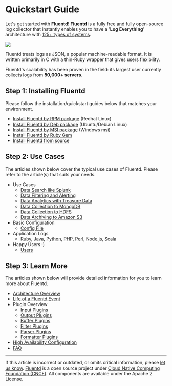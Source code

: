 # Quickstart Guide

Let's get started with **Fluentd**! **Fluentd** is a fully free and
fully open-source log collector that instantly enables you to have a
'**Log Everything**' architecture with [125+ types of systems](https://www.fluentd.org/plugin/).

![](/images/fluentd-architecture.png)

Fluentd treats logs as JSON, a popular machine-readable format. It is
written primarily in C with a thin-Ruby wrapper that gives users
flexibility.

Fluentd's scalability has been proven in the field: its largest user
currently collects logs from **50,000+ servers**.


## Step 1: Installing Fluentd

Please follow the installation/quickstart guides below that matches your
environment.

-   [Install Fluentd by RPM package](/install/install-by-rpm.md) (Redhat Linux)
-   [Install Fluentd by Deb package](/install/install-by-deb.md) (Ubuntu/Debian Linux)
-   [Install Fluentd by MSI package](/install/install-by-msi.md) (Windows msi)
-   [Install Fluentd by Ruby Gem](/install/install-by-gem.md)
-   [Install Fluentd from source](/install/install-from-source.md)


## Step 2: Use Cases

The articles shown below cover the typical use cases of Fluentd. Please
refer to the article(s) that suits your needs.

-   Use Cases
    -   [Data Search like Splunk](/guides/free-alternative-to-splunk-by-fluentd.md)
    -   [Data Filtering and Alerting](/guides/splunk-like-grep-and-alert-email.md)
    -   [Data Analytics with Treasure Data](/guides/http-to-td.md)
    -   [Data Collection to MongoDB](/guides/apache-to-mongodb.md)
    -   [Data Collection to HDFS](/guides/http-to-hdfs.md)
    -   [Data Archiving to Amazon S3](/guides/apache-to-s3.md)
-   Basic Configuration
    -   [Config File](/configuration/config-file.md)
-   Application Logs
    -   [Ruby](/language/ruby.md), [Java](/language/java.md), [Python](/language/python.md), [PHP](/language/php.md),
        [Perl](/language/perl.md), [Node.js](/language/nodejs.md), [Scala](/language/scala.md)
-   Happy Users :)
    -   [Users](https://www.fluentd.org/testimonials)


## Step 3: Learn More

The articles shown below will provide detailed information for you to
learn more about Fluentd.

-   [Architecture Overview](https://www.fluentd.org/architecture)
-   [Life of a Fluentd Event](/overview/life-of-a-fluentd-event.md)
-   Plugin Overview
    -   [Input Plugins](/plugins/input/README.md)
    -   [Output Plugins](/plugins/output/README.md)
    -   [Buffer Plugins](/plugins/buffer/README.md)
    -   [Filter Plugins](/plugins/filter/README.md)
    -   [Parser Plugins](/plugins/parser/README.md)
    -   [Formatter Plugins](/plugins/formatter/README.md)
-   [High Availability Configuration](/deployment/high-availability.md)
-   [FAQ](/overview/faq.md)


------------------------------------------------------------------------

If this article is incorrect or outdated, or omits critical information, please [let us know](https://github.com/fluent/fluentd-docs-gitbook/issues?state=open).
[Fluentd](http://www.fluentd.org/) is a open source project under [Cloud Native Computing Foundation (CNCF)](https://cncf.io/). All components are available under the Apache 2 License.

